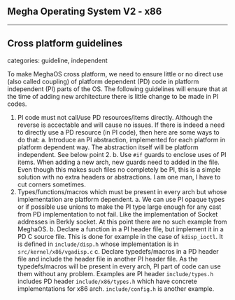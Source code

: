 ## Megha Operating System V2 - x86
---------------------------------------------------------------------------------------------------

## Cross platform guidelines
categories: guideline, independent

To make MeghaOS cross platform, we need to ensure little or no direct use (also called coupling) of
platform dependent (PD) code in platform independent (PI) parts of the OS. The following guidelines
will ensure that at the time of adding new architecture there is little change to be made in PI
codes.

1. PI code must not call/use PD resources/items directly. Although the reverse is accectable and
will cause no issues. If there is indeed a need to directly use a PD resource (in PI code), then
here are some ways to do that:
    a. Introduce an PI abstraction, implemented for each platform in platform dependent way. The
       abstraction itself will be platform independent. See below point 2.
    b. Use `#if` guards to enclose uses of PI items. When adding a new arch,
       new guards need to added in the file. Even though this makes such files no completely be
       PI, this is a simple solution with no extra headers or abstractions. I am one man, I have
       to cut corners sometimes.
2. Types/functions/macros which must be present in every arch but whose implementation are platform
dependent.
    a. We can use PI opaque types or if possible use unions to make the PI type large enough for any
       cast from PD implementation to not fail. Like the implementation of Socket addresses in
       Berkly socket. At this point there are no such example from MeghaOS.
    b. Declare a function in a PI header file, but implement it in a PD C source file.
       This is done for example in the case of `kdisp_ioctl`. It is defined in `include/disp.h`
       whose implementation is in `src/kernel/x86/vgadisp.c`
    c. Declare typedefs/macros in a PD header file and include the header file in another PI header
       file. As the typedefs/macros will be present in every arch, PI part of code can use them
       without any problem.
       Examples are PI header `include/types.h` includes PD header `include/x86/types.h` which have
       concrete implementations for x86 arch. `include/config.h` is another example.

